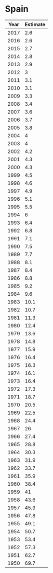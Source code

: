 # Spain

| Year | Estimate |
| ---- | -------- |
| 2017 | 2.6 |
| 2016 | 2.6 |
| 2015 | 2.7 |
| 2014 | 2.8 |
| 2013 | 2.9 |
| 2012 | 3 |
| 2011 | 3.1 |
| 2010 | 3.1 |
| 2009 | 3.3 |
| 2008 | 3.4 |
| 2007 | 3.6 |
| 2006 | 3.7 |
| 2005 | 3.8 |
| 2004 | 4 |
| 2003 | 4 |
| 2002 | 4.2 |
| 2001 | 4.3 |
| 2000 | 4.3 |
| 1999 | 4.5 |
| 1998 | 4.6 |
| 1997 | 4.9 |
| 1996 | 5.1 |
| 1995 | 5.5 |
| 1994 | 6 |
| 1993 | 6.4 |
| 1992 | 6.8 |
| 1991 | 7.1 |
| 1990 | 7.5 |
| 1989 | 7.7 |
| 1988 | 8.1 |
| 1987 | 8.4 |
| 1986 | 8.8 |
| 1985 | 9.2 |
| 1984 | 9.6 |
| 1983 | 10.1 |
| 1982 | 10.7 |
| 1981 | 11.3 |
| 1980 | 12.4 |
| 1979 | 13.6 |
| 1978 | 14.8 |
| 1977 | 15.9 |
| 1976 | 16.4 |
| 1975 | 16.3 |
| 1974 | 16.1 |
| 1973 | 16.4 |
| 1972 | 17.3 |
| 1971 | 18.7 |
| 1970 | 20.5 |
| 1969 | 22.5 |
| 1968 | 24.4 |
| 1967 | 26 |
| 1966 | 27.4 |
| 1965 | 28.8 |
| 1964 | 30.3 |
| 1963 | 31.9 |
| 1962 | 33.7 |
| 1961 | 35.9 |
| 1960 | 38.4 |
| 1959 | 41 |
| 1958 | 43.6 |
| 1957 | 45.9 |
| 1956 | 47.8 |
| 1955 | 49.1 |
| 1954 | 50.7 |
| 1953 | 53.4 |
| 1952 | 57.3 |
| 1951 | 62.7 |
| 1950 | 69.7 |